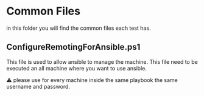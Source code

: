 # Common Files

in this folder you will find the common files each test has.

## ConfigureRemotingForAnsible.ps1

This file is used to allow ansible to manage the machine.
This file need to be executed an all machine where you want to use ansible.

:warning: please use for every machine inside the same playbook the same username and password.

